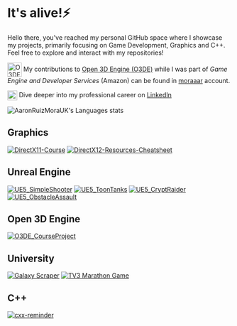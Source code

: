 # It's alive!⚡

Hello there, you've reached my personal GitHub space where I showcase my projects, primarily focusing on Game Development, Graphics and C++. Feel free to explore and interact with my repositories!

<img align="center" alt="O3DE"  width="32px" src="https://avatars.githubusercontent.com/u/68126246?s=48&v=4"/> My contributions to [Open 3D Engine (O3DE)](https://github.com/o3de/o3de) while I was part of *Game Engine and Developer Services* (Amazon) can be found in [moraaar](https://github.com/moraaar) account.

<img align="center" alt="LinkedIn" width="22px" src="https://cdn.jsdelivr.net/gh/devicons/devicon/icons/linkedin/linkedin-original.svg"/> Dive deeper into my professional career on [LinkedIn](https://www.linkedin.com/in/aaron-ruiz-mora-5621526/)

<!--
**AaronRuizMoraUK/AaronRuizMoraUK** is a ✨ _special_ ✨ repository because its `README.md` (this file) appears on your GitHub profile.

Here are some ideas to get you started:

- 🔭 I’m currently working on ...
- 🌱 I’m currently learning ...
- 👯 I’m looking to collaborate on ...
- 🤔 I’m looking for help with ...
- 💬 Ask me about ...
- 📫 How to reach me: ...
- 😄 Pronouns: ...
- ⚡ Fun fact: ...
- 🎮 🎲♟🎯🔧🕹

![AaronRuizMoraUK's GitHub stats](https://github-readme-stats.vercel.app/api?username=AaronRuizMoraUK&count_private=true&show_icons=true&theme=tokyonight&rank_icon=github)
-->

<!-- Stats -->
![AaronRuizMoraUK's Languages stats](https://github-readme-stats.vercel.app/api/top-langs/?username=AaronRuizMoraUK&count_private=true&langs_count=8&theme=tokyonight&layout=compact)

<!-- Pinned projects -->
## Graphics
[![DirectX11-Course](https://github-readme-stats.vercel.app/api/pin/?username=AaronRuizMoraUK&repo=DirectX11-Course&theme=tokyonight)](https://github.com/AaronRuizMoraUK/DirectX11-Course)
[![DirectX12-Resources-Cheatsheet](https://github-readme-stats.vercel.app/api/pin/?username=AaronRuizMoraUK&repo=DirectX12-Resources-Cheatsheet&theme=tokyonight)](https://github.com/AaronRuizMoraUK/DirectX12-Resources-Cheatsheet)

## Unreal Engine
[![UE5_SimpleShooter](https://github-readme-stats.vercel.app/api/pin/?username=AaronRuizMoraUK&repo=UE5_SimpleShooter&theme=tokyonight)](https://github.com/AaronRuizMoraUK/UE5_SimpleShooter)
[![UE5_ToonTanks](https://github-readme-stats.vercel.app/api/pin/?username=AaronRuizMoraUK&repo=UE5_ToonTanks&theme=tokyonight)](https://github.com/AaronRuizMoraUK/UE5_ToonTanks)
[![UE5_CryptRaider](https://github-readme-stats.vercel.app/api/pin/?username=AaronRuizMoraUK&repo=UE5_CryptRaider&theme=tokyonight)](https://github.com/AaronRuizMoraUK/UE5_CryptRaider)
[![UE5_ObstacleAssault](https://github-readme-stats.vercel.app/api/pin/?username=AaronRuizMoraUK&repo=UE5_ObstacleAssault&theme=tokyonight)](https://github.com/AaronRuizMoraUK/UE5_ObstacleAssault)

## Open 3D Engine
[![O3DE_CourseProject](https://github-readme-stats.vercel.app/api/pin/?username=AaronRuizMoraUK&repo=O3DE_CourseProject&theme=tokyonight)](https://github.com/AaronRuizMoraUK/O3DE_CourseProject)

## University
[![Galaxy Scraper](https://github-readme-stats.vercel.app/api/pin/?username=AaronRuizMoraUK&repo=GalaxyScraper&theme=tokyonight)](https://github.com/AaronRuizMoraUK/GalaxyScraper)
[![TV3 Marathon Game](https://github-readme-stats.vercel.app/api/pin/?username=AaronRuizMoraUK&repo=TV3MarathonGame&theme=tokyonight)](https://github.com/AaronRuizMoraUK/TV3MarathonGame)

## C++
[![cxx-reminder](https://github-readme-stats.vercel.app/api/pin/?username=AaronRuizMoraUK&repo=cxx-reminder&theme=tokyonight)](https://github.com/AaronRuizMoraUK/cxx-reminder)
